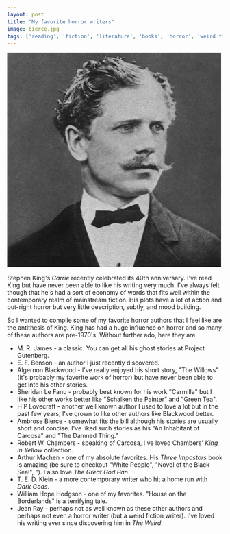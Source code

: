 ```yaml
---
layout: post
title: "My favorite horror writers"
image: bierce.jpg
tags: ['reading', 'fiction', 'literature', 'books', 'horror', 'weird fiction']
---
```


![Ambrose Bierce](/public/img/posts/bierce.jpg)

Stephen King's *Carrie* recently celebrated its 40th anniversary. I've read
King but have never been able to like his writing very much. I've always felt
though that he's had a sort of economy of words that fits well within the
contemporary realm of mainstream fiction. His plots have a lot of action and
out-right horror but very little description, subtly, and mood building.

So I wanted to compile some of my favorite horror authors that I feel like are
the antithesis of King. King has had a huge influence on horror and so many of
these authors are pre-1970's. Without further ado, here they are.

* M. R. James - a classic. You can get all his ghost stories at Project Gutenberg.
* E. F. Benson - an author I just recently discovered.
* Algernon Blackwood - I've really enjoyed his short story, "The Willows" (it's
probably my favorite work of horror) but have never been able to get into his
other stories.
* Sheridan Le Fanu - probably best known for his work "Carmilla" but I like his
other works better like "Schalken the Painter" and "Green Tea".
* H P Lovecraft - another well known author I used to love a lot but in the past few years, I've grown to like other authors like Blackwood better.
* Ambrose Bierce - somewhat fits the bill although his stories are usually short and concise. I've liked such stories as his "An Inhabitant of Carcosa" and "The Damned Thing."
* Robert W. Chambers - speaking of Carcosa, I've loved Chambers' *King in Yellow* collection.
* Arthur Machen - one of my absolute favorites. His *Three Impostors* book is amazing (be sure to checkout "White People", "Novel of the Black Seal", "). I also love *The Great God Pan*.
* T. E. D. Klein - a more contemporary writer who hit a home run with *Dark Gods*.
* William Hope Hodgson - one of my favorites. "House on the Borderlands" is a terrifying tale.
* Jean Ray - perhaps not as well known as these other authors and perhaps not even a horror writer (but a weird fiction writer). I've loved his writing ever since discovering him in *The Weird*.


